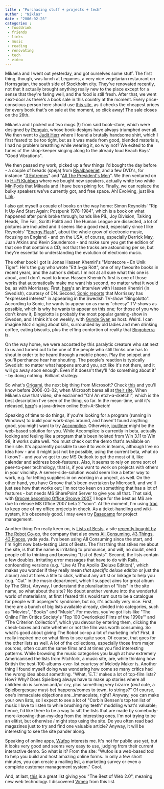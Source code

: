 ```yaml
---
title : "Purchasing stuff + projects + tech"
author : "Niklas"
date : "2006-02-26"
categories : 
 - fooddrink
 - friends
 - links
 - music
 - reading
 - renovating
 - tech
 - video
---
```


Mikaela and I went out yesterday, and got ourselves some stuff. The first thing, though, was lunch at Legumes, a very nice vegetarian restaurant on Hornsgatan, the south side of Stockholm city. They've renovated recently, not that it actually brought anything really new to the place except for a sense that they're faring well, and the food is still fresh. After that, we went next-door as there's a book sale in this country at the moment. Every price-conscious person here should use [this site](http://bokrean.nu), as it checks the cheapest prices for every book that's on sale at the moment, so click away! The sale closes on the 26th.

Mikaela and I picked out two mugs (!) from said book-store, which were designed by [Penguin](http://www.penguin.co.uk), whose book-designs have always triumphed over all. We then went to [Judit Herr](http://www.judits.se) where I found a brutally handsome shirt, which I first feared to be too tight, but as it was made from good, blended materials, I had no problem breathing while wearing it, so why not? We exited to the tunes of the shop-keeper singing along to the already loud Beach Boys' "Good Vibrations".

We then passed my work, picked up a few things I'd bought the day before - a couple of breads (speja) from [Rivalbageriet](http://www.rival.se/undersidor/mat-dryck_cafe-rival.htm), and a few DVD's, for instance "[3 Extremes](http://www.imdb.com/title/tt0420251)" and "[All The President's Men](http://www.imdb.com/title/tt0074119)". We then ventured on to [Hi-Fi Klubben](http://www.hifiklubben.com) where we bought new speakers, actually white two white [MiniPods](http://www.podspeakers.com/podspeakers.html) that Mikaela and I have been pining for. Finally, we can replace the bulky speakers we've currently got, and free space. Ah! Evolving, just like [Link](http://www.infendo.com/uploaded_images/103516199_23ade9ef3e_o-743094.jpg).

I also got myself a couple of books on the way home: Simon Reynolds' "Rip It Up And Start Again: Postpunk 1978-1984", which is a book on what happened after punk broke through; bands like PiL, Joy Division, Talking Heads, The Fall, Scritti Politti and The Human League are dissected, a lot of pictures are included and it seems like a good read, especially since I like Reynolds' "[Energy Flash](http://www.amazon.co.uk/exec/obidos/ASIN/0330350560)", about the whole grow of electronic music, focusing on England - and on the USA, of course, especially Derrick May, Juan Atkins and Kevin Saunderson - and make sure you get the edition of that one that contains a CD; not that the tracks are astounding per se, but they're essential to understanding the evolution of electronic music.

The other book I got is Jonas Hassen Khemiri's "Montecore - En Unik Tiger". He's the guy who wrote "Ett à–ga Rött", one of my favourite books in recent years, and the author's debut. I'm not at all sure what this one is about, and I don't want to know. Hassen Khemiri's first is one of those works that automatically make me want his second, no matter what it would be, as with Morrissey. First, [here](http://www.dn.se/DNet/jsp/polopoly.jsp?d=1353&a=516709&previousRenderType=6)'s an interview with Hassen Khemiri (in Swedish), courtesy of DN. Second, [Sonic reports](http://sonicmagazine.com/index.php?option=com_content&task=view&id=358&Itemid=117) that Morrissey has "expressed interest" in appearing in the Swedish TV-show "Bingolotto". According to Sonic, he wants to appear on as many "cheesy" TV-shows as possible, which is why he wants to appear on this one; for those of you who don't know it, Bingolotto is probably the most popular gaming-show in Sweden, and I think it's on weekly, with [Gunde Svan](http://www.masterskier.com/articles/0203midseason/adversityfriendship.html) as host. Weird. I can imagine Moz singing about kills, surrounded by old ladies and men drinking coffee, eating biscuits, plus the effing contortion of reality that [Bingoberra](http://www.aftonbladet.se/noje/0404/16/NOJE-16s36-bingoberra_fri-8_368.jpg "Bingo Monster") is.

On the way home, we were accosted by this paralytic creature who sat next to us and turned out to be one of the people who still thinks one has to shout in order to be heard through a mobile phone. Play the snippet and you'll perchance hear her shouting. The people's reaction is typically Swedish: no matter what happens around you, act like it's not there, and it will go away soon enough. Even if it doesn't they'll "do something about it" - by doing nothing. Brilliant strategy.

So what's [Origami](http://www.origamiproject.com), the next big thing from Microsoft? Check [this](http://www.pocketpcthoughts.com/index.php?action=expand,46762) and you'll know before 2006-03-02, when Microsoft bares all at [their site](http://www.origamiproject.com). When Mikaela saw that video, she exclaimed "Oh! An etch-a-sketch!", which is the best description I've seen of the thing, so far. In the mean-time, until it's released, [here](http://www.etch-a-sketch.com/html/onlineetch.htm)'s a java-driven online Etch-A-Sketch!

Speaking of time to do things, if you're looking for a program (running in Windows) to build your work-days around, and haven't found anything good, you might want to try [Accomplice](http://www.accomplice.com). Otherwise, [ioutliner](http://www.ioutliner.com) might be the web-based solution for you. While Accomplice is currently in beta, actually looking and feeling like a program that's been hoisted from Win 3.11 to Win 98, it works quite well. You must check out the demo that's available on their site. It's apparently possible to use it to work in teams, although I've no idea how - and it might just not be possible, using the current beta, what do I know? - and you've got to use MS Outlook to get the most of it, like calendar and address book-features. Also, it seems to rely on some sort of peer-to-peer technology, that is, if you want to work on projects with others in your vincinity. A server-side-solution would seem like a better way to work, e.g. for letting suppliers in on working in a project, as well. On the other hand, you have Groove that's been overtaken by Microsoft, and we'll just see how that works out; I'm not too keen on something that has a lot of features - but needs MS SharePoint Server to give you all that. That said, with [Groove becoming Office Groove 2007](https://niklasblog.com/?p=882), I hope for the best as MS are due to release MS Office 2007 beta 2 "soon". At the moment, I'm using [trac](http://www.edgewall.com/trac) to keep one of my office projects in check. As a ticket-handling and wiki-system, it's obscenely good. I may even try [Basecamp](http://www.basecamphq.com) for project management.

Another thing I'm really keen on, is [Lists of Bests](http://www.listsofbests.com), a site [recently bought by The Robot Co-op](http://www.robotcoop.com/articles/2006/02/20/lists-of-bests), the company that also owns [All Consuming](http://allconsuming.net), [43 Things](http://43things.com), [43 Places](http://43places.com), yada yada. I've been using All Consuming since the start, and I'm right now beta-testing Lists of Bests. The first thing that stikes me about the site, is that the name is irritating to pronounce, and will, no doubt, send people off to thinking and browsing "List of Bests". Second, the lists contain a few doubles, irritating error messages that have to do with Rails, confounding versions (e.g. "Live At The Apollo (Deluxe Edition)", which makes you wonder if they really mean _that specific deluxe edition_ or just the album) and at times a title to click, without any artist or linkage to help you (e.g. "Cut" in the music department, which I suspect aims for great album by The Slits), Anyway, I understand the pluralisation of "lists" in the site name, so what about the site? No doubt another venture into the wonderful world of materialism, at first I feared this would turn out to be a catalogue for people with asperger's syndrome, but no, it's actually very nice. First, there are a bunch of big lists available already, divided into categories, such as "Movies", "Books" and "Music". For movies, you've got lists like "The Online Film Critics Society's 'Top 100 Overlooked Films of the 1990s'" and "The Criterion Collection", which you devour by entering them, clicking the check-boxes and note whether or not the film was worth consuming. So what's good about giving The Robot co-op a lot of marketing info? First, it really inspired me on what films to see quite soon. Of course, that goes for the other lists as well. A lot of the collections, especially those from major sources, often count the same films and at times you find interesting patterns. While browsing the music categories you laugh at how extremely Americanised the lists from Pitchfork, a music site, are, while thinking how British the best-100-albums-ever-list courtesy of Melody Maker is. Another thing I found myself doing was wondering how come so many critics had the wrong idea about something. "What, 'E.T.' makes a lot of top-film lists? How? Why? Does Spielberg always have to make up stories where all children do is scream and/or cry, plus something very bizarre (_and_ cute, a Spielbergesque must-be) happens/comes to town, to strings?" Of course, one's immaculate objections are...immaculate, right? Anyway, you can make your own lists, so I expect to see a lot of "Corbin Bensen's top ten list of music I love to listen to while brushing my teeth" muddling what's valuable; hence, I'd like there to be a way to sift the lists that are made by somebody-more-knowing-than-my-dog from the interesting ones. I'm not trying to be an elitist, but otherwise _I_ might stop using the site. Do you often read bad magazines just to try and find one valuable article? Anyway, it will be interesting to see the site pander along.

Speaking of online apps, [Wufoo](http://www.wufoo.com) interests me. It's not for public use yet, but it looks very good and seems very easy to use, judging from their current interactive demo. So what is it? From the site: "Wufoo is a web-based tool to help you build and host amazing online forms. In only a few short minutes, you can create a mailing list, a marketing survey or even a complete customer management system." Cool.

And, at last, [this](http://reviews.designtechnica.com/guide46.html) is a great list giving you "The Best of Web 2.0", meaning new web technology. I discovered [Vimeo](http://www.vimeo.com) from this list.
